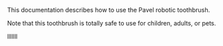 This documentation describes how to use the Pavel robotic
toothbrush.

Note that this toothbrush is totally safe to use for children,
adults, or pets.

lllllll